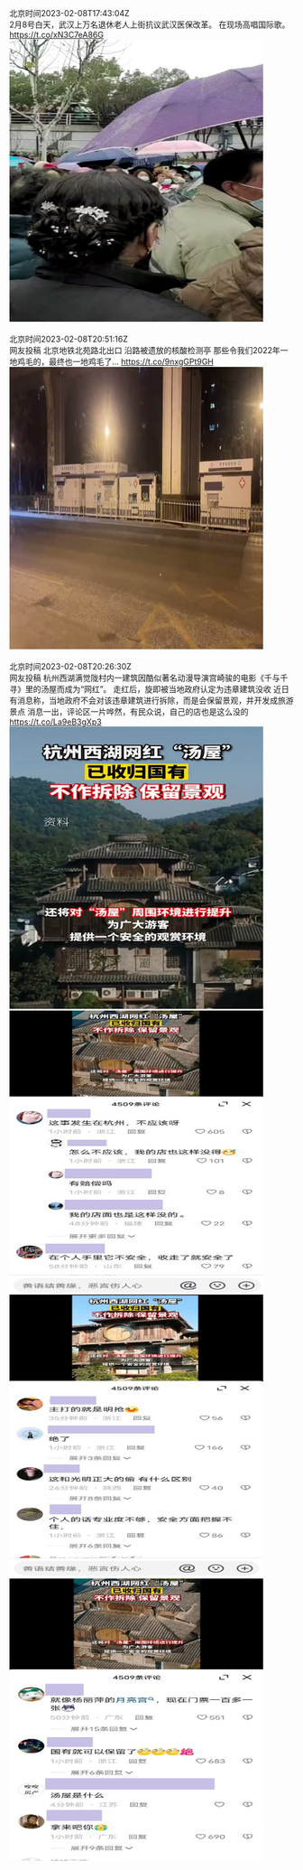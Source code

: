 北京时间2023-02-08T17:43:04Z<br>2月8号白天，武汉上万名退休老人上街抗议武汉医保改革。
在现场高唱国际歌。 https://t.co/xN3C7eA86G<br><img src='/temp/video/2023/x-Month-2/r-Day-08/whyyoutouzhele/1623256087234326529_0.jpg' width='450' height='500'><br><br>北京时间2023-02-08T20:51:16Z<br>网友投稿
北京地铁北苑路北出口 沿路被遗放的核酸检测亭
那些令我们2022年一地鸡毛的，最终也一地鸡毛了… https://t.co/9nxgGPt9GH<br><img src='/temp/video/2023/x-Month-2/r-Day-08/whyyoutouzhele/1623303450460143619_0.jpg' width='450' height='500'><br><br>北京时间2023-02-08T20:26:30Z<br>网友投稿
杭州西湖满觉陇村内一建筑因酷似著名动漫导演宫崎骏的电影《千与千寻》里的汤屋而成为“网红”。
走红后，旋即被当地政府认定为违章建筑没收
近日有消息称，当地政府不会对该违章建筑进行拆除，而是会保留景观，并开发成旅游景点
消息一出，评论区一片哗然，有民众说，自己的店也是这么没的 https://t.co/La9eB3gXp3<br><img src='/temp/image/2023/x-Month-2/1623297215501402112_0.jpg' width='450' height='500'><img src='/temp/image/2023/x-Month-2/1623297215501402112_1.jpg' width='450' height='500'><img src='/temp/image/2023/x-Month-2/1623297215501402112_2.jpg' width='450' height='500'><img src='/temp/image/2023/x-Month-2/1623297215501402112_3.jpg' width='450' height='500'><br><br>